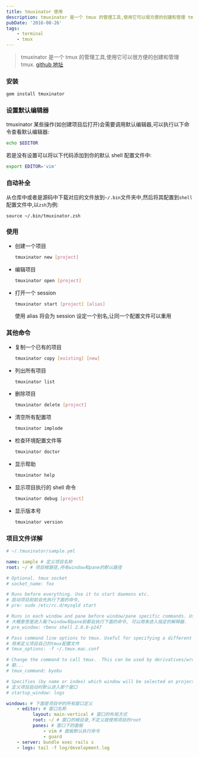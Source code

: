 ```yaml
---
title: tmuxinator 使用
description: tmuxinator 是一个 tmux 的管理工具,使用它可以很方便的创建和管理 tmux
pubDate: '2016-08-26'
tags:
    - terminal
    - tmux
---
```


> tmuxinator 是一个 tmux 的管理工具,使用它可以很方便的创建和管理 tmux. [github 地址](https://github.com/tmuxinator/tmuxinator)

### 安装

```bash
gem install tmuxinator
```

### 设置默认编辑器

tmuxinator 某些操作(如创建项目后打开)会需要调用默认编辑器,可以执行以下命令查看默认编辑器:

```bash
echo $EDITOR
```

若是没有设置可以将以下代码添加到你的默认 shell 配置文件中:

```bash
export EDITOR='vim'
```

### 自动补全

从仓库中或者是源码中下载对应的文件放到`~/.bin`文件夹中,然后将其配置到`shell`配置文件中,以`zsh`为例:

```
source ~/.bin/tmuxinator.zsh
```

### 使用

-   创建一个项目

    ```bash
    tmuxinator new [project]
    ```

-   编辑项目

    ```bash
    tmuxinator open [project]
    ```

-   打开一个 session

    ```bash
    tmuxinator start [project] [alias]
    ```

    使用 alias 将会为 session 设定一个别名,让同一个配置文件可以重用

### 其他命令

-   复制一个已有的项目

    ```bash
    tmuxinator copy [existing] [new]
    ```

-   列出所有项目

    ```bash
    tmuxinator list
    ```

-   删除项目

    ```bash
    tmuxinator delete [project]
    ```

-   清空所有配置项

    ```bash
    tmuxinator implode
    ```

-   检查环境配置文件等

    ```bash
    tmuxinator doctor
    ```

-   显示帮助

    ```bash
    tmuxinator help
    ```

-   显示项目执行的 shell 命令

    ```bash
    tmuxinator debug [project]
    ```

-   显示版本号

    ```bash
    tmuxinator version
    ```

### 项目文件详解

```yml
# ~/.tmuxinator/sample.yml

name: sample # 定义项目名称
root: ~/ # 项目根路径,所有window和pane的默认路径

# Optional. tmux socket
# socket_name: foo

# Runs before everything. Use it to start daemons etc.
# 启动项目前前会先执行下面的命令,
# pre: sudo /etc/rc.d/mysqld start

# Runs in each window and pane before window/pane specific commands. Useful for setting up interpreter versions.
# 大概意思是进入每个window和pane前都会执行下面的命令, 可以用来进入指定的解释器.
# pre_window: rbenv shell 2.0.0-p247

# Pass command line options to tmux. Useful for specifying a different tmux.conf.
# 用来定义项目自己的tmux配置文件
# tmux_options: -f ~/.tmux.mac.conf

# Change the command to call tmux.  This can be used by derivatives/wrappers like byobu.
# 额...
# tmux_command: byobu

# Specifies (by name or index) which window will be selected on project startup. If not set, the first window is used.
# 定义项目启动时默认进入那个窗口
# startup_window: logs

windows: # 下面是项目中的所有窗口定义
    - editor: # 窗口名称
          layout: main-vertical # 窗口的布局方式
          root: ~/ # 窗口的根目录,不定义就使用项目的root
          panes: # 窗口下的面板
              - vim # 面板默认执行命令
              - guard
    - server: bundle exec rails s
    - logs: tail -f log/development.log
```